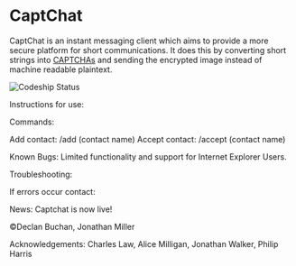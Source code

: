 CaptChat
========

CaptChat is an instant messaging client which aims to provide a more secure platform for short communications. It does this by converting short strings into [CAPTCHAs](http://en.wikipedia.org/wiki/CAPTCHA) and sending the encrypted image instead of machine readable plaintext.

![Codeship Status](https://www.codeship.io/projects/4fa55e80-6f41-0131-3fb8-5add44f40266/status)

Instructions for use:

Commands:

Add contact: /add (contact name)
Accept contact: /accept (contact name)

Known Bugs: Limited functionality and support for Internet Explorer Users.

Troubleshooting: 

If errors occur contact:

News: Captchat is now live!

©Declan Buchan, Jonathan Miller

Acknowledgements: Charles Law, Alice Milligan, Jonathan Walker, Philip Harris
